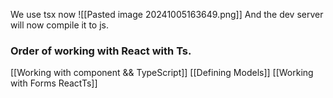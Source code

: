 We use tsx now ![[Pasted image 20241005163649.png]]
And the dev server will now compile it to js.

### Order of working with React with Ts.
[[Working with component && TypeScript]]
[[Defining Models]]
[[Working with Forms ReactTs]]